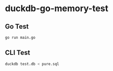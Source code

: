 # duckdb-go-memory-test

## Go Test
```sh
go run main.go
```

## CLI Test

```sh
duckdb test.db < pure.sql
```
